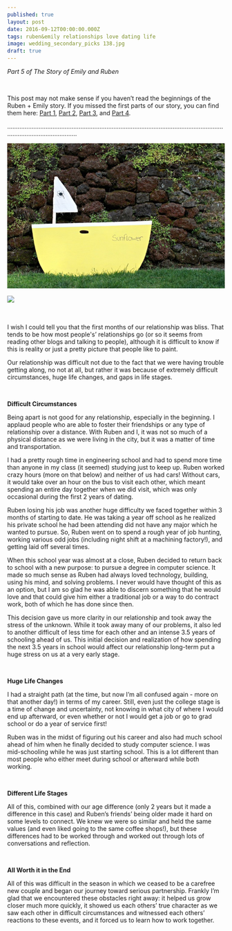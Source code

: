 ```yaml
---
published: true
layout: post
date: 2016-09-12T00:00:00.000Z
tags: ruben&emily relationships love dating life
image: wedding_secondary_picks 138.jpg
draft: true
---
```

*Part 5 of The Story of Emily and Ruben*

<br>

This post may not make sense if you haven’t read the beginnings of the Ruben + Emily story. If you missed the first parts of our story, you can find them here: [Part 1](http://emily.rubennic.com/recipes/ruben-emily-1), [Part 2](http://emily.rubennic.com/recipes/ruben-emily-2), [Part 3](http://emily.rubennic.com/recipes/ruben-emily-3), and [Part 4](http://emily.rubennic.com/recipes/ruben-emily-4).

…………………………………………………………………………………………………………….........................................

![Wedding_Secondary_Picks 138.jpg](/content/Wedding_Secondary_Picks-138.jpg)

<a href="//www.pinterest.com/pin/create/button/" data-pin-do="buttonBookmark"  data-pin-color="red"><img src="//assets.pinterest.com/images/pidgets/pinit_fg_en_rect_red_20.png" /></a>
<!-- Please call pinit.js only once per page -->
<script type="text/javascript" async defer src="//assets.pinterest.com/js/pinit.js"></script>

<br>


I wish I could tell you that the first months of our relationship was bliss. That tends to be how most people's’ relationships go (or so it seems from reading other blogs and talking to people), although it is difficult to know if this is reality or just a pretty picture that people like to paint.

Our relationship was difficult not due to the fact that we were having trouble getting along, no not at all, but rather it was because of extremely difficult circumstances, huge life changes, and gaps in life stages.

<br>

**Difficult Circumstances**

Being apart is not good for any relationship, especially in the beginning. I applaud people who are able to foster their friendships or any type of relationship over a distance. With Ruben and I, it was not so much of a physical distance as we were living in the city, but it was a matter of time and transportation.

I had a pretty rough time in engineering school and had to spend more time than anyone in my class (it seemed) studying just to keep up. Ruben worked crazy hours (more on that below) and neither of us had cars! Without cars, it would take over an hour on the bus to visit each other, which meant spending an entire day together when we did visit, which was only occasional during the first 2 years of dating.

Ruben losing his job was another huge difficulty we faced together within 3 months of starting to date. He was taking a year off school as he realized his private school he had been attending did not have any major which he wanted to pursue. So, Ruben went on to spend a rough year of job hunting, working various odd jobs (including night shift at a machining factory!), and getting laid off several times.

When this school year was almost at a close, Ruben decided to return back to school with a new purpose: to pursue a degree in computer science. It made so much sense as Ruben had always loved technology, building, using his mind, and solving problems. I never would have thought of this as an option, but I am so glad he was able to discern something that he would love and that could give him either a traditional job or a way to do contract work, both of which he has done since then.

This decision gave us more clarity in our relationship and took away the stress of the unknown. While it took away many of our problems, it also led to another difficult of less time for each other and an intense 3.5 years of schooling ahead of us. This initial decision and realization of how spending the next 3.5 years in school would affect our relationship long-term put a huge stress on us at a very early stage.

<br>

**Huge Life Changes**

I had a straight path (at the time, but now I’m all confused again - more on that another day!) in terms of my career. Still, even just the college stage is a time of change and uncertainty, not knowing in what city of where I would end up afterward, or even whether or not I would get a job or go to grad school or do a year of service first!

Ruben was in the midst of figuring out his career and also had much school ahead of him when he finally decided to study computer science. I was mid-schooling while he was just starting school. This is a lot different than most people who either meet during school or afterward while both working.

<br>

**Different Life Stages**

All of this, combined with our age difference (only 2 years but it made a difference in this case) and Ruben’s friends’ being older made it hard on some levels to connect. We knew we were so similar and held the same values (and even liked going to the same coffee shops!), but these differences had to be worked through and worked out through lots of conversations and reflection.

<br>

**All Worth it in the End**

All of this was difficult in the season in which we ceased to be a carefree new couple and began our journey toward serious partnership. Frankly I’m glad that we encountered these obstacles right away: it helped us grow closer much more quickly, it showed us each others’ true character as we saw each other in difficult circumstances and witnessed each others’ reactions to these events, and it forced us to learn how to work together.

<br>
